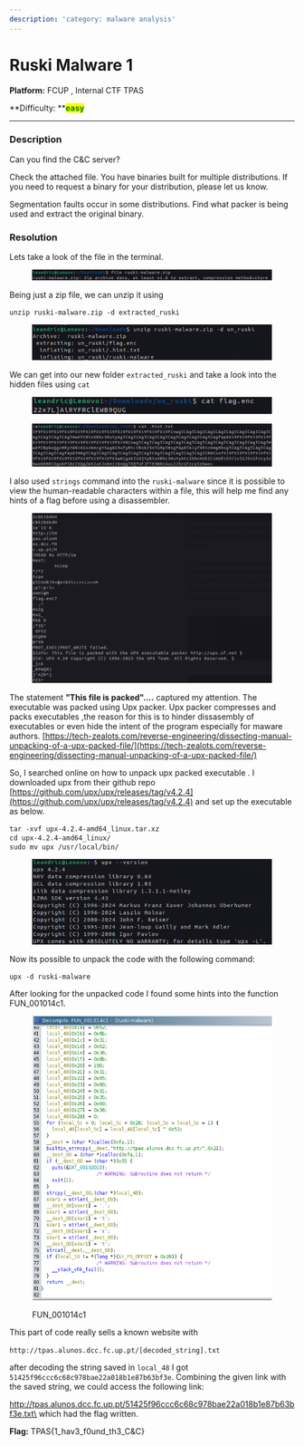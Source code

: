 ```yaml
---
description: 'category: malware analysis'
---
```


# Ruski Malware 1

**Platform:** FCUP , Internal CTF TPAS

**Difficulty: **<mark style="color:green;">**easy**</mark>

***

### Description

Can you find the C\&C server?

Check the attached file. You have binaries built for multiple distributions. If you need to request a binary for your distribution, please let us know.

Segmentation faults occur in some distributions. Find what packer is being used and extract the original binary.



### Resolution

Lets take a look of the file in the terminal.

<figure><img src="../.gitbook/assets/image (2).png" alt=""><figcaption></figcaption></figure>

Being just a zip file, we can unzip it using

```
unzip ruski-malware.zip -d extracted_ruski
```

<figure><img src="../.gitbook/assets/image (3).png" alt=""><figcaption></figcaption></figure>

We can get into our new folder `extracted_ruski` and take a look into the hidden files using `cat`

<figure><img src="../.gitbook/assets/image (4).png" alt=""><figcaption></figcaption></figure>

<figure><img src="../.gitbook/assets/image (5).png" alt=""><figcaption></figcaption></figure>

&#x20;I also used `strings` command into the `ruski-malware` since it is possible to view the human-readable characters within a file, this will help me find any hints of a flag before using a disassembler.

<figure><img src="../.gitbook/assets/image (6).png" alt=""><figcaption></figcaption></figure>

The statement **"This file is packed"....** captured my attention. The executable was packed using Upx packer. Upx packer compresses and packs executables ,the reason for this is to hinder dissasembly of executables or even hide the intent of the program especially for maware authors. [https://tech-zealots.com/reverse-engineering/dissecting-manual-unpacking-of-a-upx-packed-file/](https://tech-zealots.com/reverse-engineering/dissecting-manual-unpacking-of-a-upx-packed-file/)



So, I searched online on how to unpack upx packed executable . I downloaded upx from their github repo [https://github.com/upx/upx/releases/tag/v4.2.4](https://github.com/upx/upx/releases/tag/v4.2.4) and set up the executable as below.

```
tar -xvf upx-4.2.4-amd64_linux.tar.xz
cd upx-4.2.4-amd64_linux/
sudo mv upx /usr/local/bin/
```

<figure><img src="../.gitbook/assets/image (7).png" alt=""><figcaption></figcaption></figure>

Now its possible to unpack the code with the following command:

```
upx -d ruski-malware
```



After looking for the unpacked code I found some hints into the function FUN\_001014c1.

<figure><img src="../.gitbook/assets/image.png" alt=""><figcaption><p>FUN_001014c1</p></figcaption></figure>

This part of code really sells a known website with&#x20;

`http://tpas.alunos.dcc.fc.up.pt/[decoded_string].txt`

after decoding the string saved in `local_48` I got `51425f96ccc6c68c978bae22a018b1e87b63bf3e`. Combining the given link with the saved string, we could access the following link:

http://tpas.alunos.dcc.fc.up.pt/51425f96ccc6c68c978bae22a018b1e87b63bf3e.txt\
which had the flag written.



**Flag:** TPAS{1\_hav3\_f0und\_th3\_C\&C}

